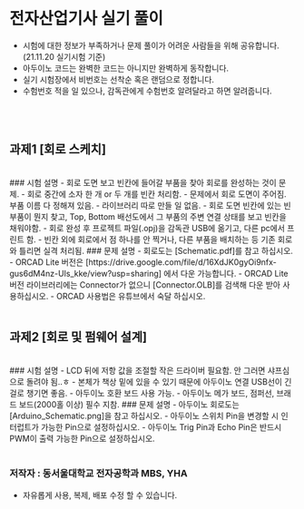 # 전자산업기사 실기 풀이
- 시험에 대한 정보가 부족하거나 문제 풀이가 어려운 사람들을 위해 공유합니다. (21.11.20 실기시험 기준)
- 아두이노 코드는 완벽한 코드는 아니지만 완벽하게 동작합니다.
- 실기 시험장에서 비번호는 선착순 혹은 랜덤으로 정합니다.
- 수험번호 적을 일 있으나, 감독관에게 수험번호 알려달라고 하면 알려줍니다.   

<br />
<br />


## 과제1 [회로 스케치]
<br />
### 시험 설명
- 회로 도면 보고 빈칸에 들어갈 부품을 찾아 회로를 완성하는 것이 문제.
- 회로 중간에 소자 한 개 or 두 개를 빈칸 처리함.
- 문제에서 회로 도면이 주어짐. 부품 이름 다 정해져 있음.
- 라이브러리 따로 만들 일 없음.
- 회로 도면 빈칸에 있는 빈 부품이 뭔지 찾고, Top, Bottom 배선도에서 그 부품의 주변 연결 상태를 보고 빈칸을 채워야함.
- 회로 완성 후 프로젝트 파일(.opj)을 감독관 USB에 옮기고, 다른 pc에서 프린트 함.
- 빈칸 외에 회로에서 점 하나를 안 찍거나, 다른 부품을 배치하는 등 기존 회로와 틀리면 실격 처리됨.
### 문제 설명
- 회로도는 [Schematic.pdf]를 참고 하십시오.   
- ORCAD Lite 버전은 [https://drive.google.com/file/d/16XdJK0gyOi9nfx-gus6dM4nz-UIs_kke/view?usp=sharing] 에서 다운 가능합니다.
- ORCAD Lite 버전 라이브러리에는 Connector가 없으니 [Connector.OLB]를 검색해 다운 받아 사용하십시오.
- ORCAD 사용법은 유튜브에서 숙달 하십시오.

<br />
<br />


## 과제2 [회로 및 펌웨어 설계]
<br />
### 시험 설명
- LCD 뒤에 저항 값을 조절할 작은 드라이버 필요함. 안 그러면 샤프심으로 돌려야 됨..ㅎ
- 본체가 책상 밑에 있을 수 있기 때문에 아두이노 연결 USB선이 긴 걸로 챙기면 좋음.
- 아두이노 호환 보드 사용 가능.
- 아두이노 메가 보드, 점퍼선, 브래드 보드(2000홀 이상) 필수 지참.
### 문제 설명
- 아두이노 회로도는 [Arduino_Schematic.png]을 참고 하십시오.  
- 아두이노 스위치 Pin을 변경할 시 인터럽트가 가능한 Pin으로 설정하십시오.
- 아두이노 Trig Pin과 Echo Pin은 반드시 PWM이 출력 가능한 Pin으로 설정하십시오.

<br />
<br />

### 저작자 : 동서울대학교 전자공학과 MBS, YHA
- 자유롭게 사용, 복제, 배포 수정 할 수 있습니다.
